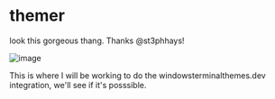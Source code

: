 # themer

look this gorgeous thang. Thanks @st3phhays!

![image](https://user-images.githubusercontent.com/8278033/185996791-c8d0852e-0ae3-402c-9f0a-03b9d809b515.png)

This is where I will be working to do the windowsterminalthemes.dev integration, we'll see if it's posssible.
